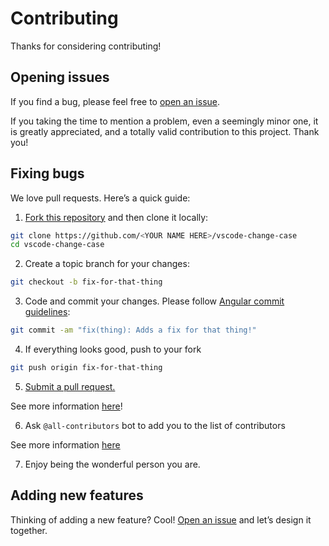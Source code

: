 # Contributing

Thanks for considering contributing!

## Opening issues

If you find a bug, please feel free to [open an issue](https://github.com/hjdarnel/vscode-change-case/issues).

If you taking the time to mention a problem, even a seemingly minor one, it is greatly appreciated, and a totally valid contribution to this project. Thank you!

## Fixing bugs

We love pull requests. Here’s a quick guide:

1. [Fork this repository](https://github.com/hjdarnel/vscode-change-case/fork) and then clone it locally:

  ```bash
  git clone https://github.com/<YOUR NAME HERE>/vscode-change-case
  cd vscode-change-case
  ```

2. Create a topic branch for your changes:

  ```bash
  git checkout -b fix-for-that-thing
  ```

3. Code and commit your changes. Please follow [Angular commit guidelines](https://github.com/angular/angular.js/blob/master/DEVELOPERS.md#-git-commit-guidelines):

  ```bash
  git commit -am "fix(thing): Adds a fix for that thing!"
  ```

4. If everything looks good, push to your fork

  ```bash
  git push origin fix-for-that-thing
  ```

5. [Submit a pull request.](https://help.github.com/articles/creating-a-pull-request)

  See more information [here](http://makeapullrequest.com/)!

6. Ask `@all-contributors` bot to add you to the list of contributors

  See more information [here](https://allcontributors.org/docs/en/bot/usage)

7. Enjoy being the wonderful person you are.

## Adding new features

Thinking of adding a new feature? Cool! [Open an issue](https://github.com/hjdarnel/vscode-change-case/issues) and let’s design it together.